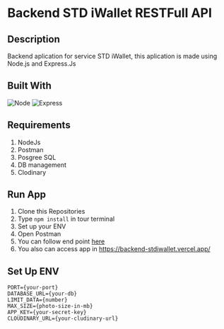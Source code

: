 # Backend STD iWallet RESTFull API

##  Description
Backend aplication for service STD iWallet, this aplication is made using Node.js and Express.Js

## Built With
![Node](https://img.shields.io/badge/Node-v14.19.3-green?style=flat)
![Express](https://img.shields.io/badge/Express-v4.18.1-blue?style=flat)

## Requirements
1. NodeJs
2. Postman
3. Posgree SQL
4. DB management
5. Clodinary

## Run App
1. Clone this Repositories
2. Type `npm install` in tour terminal
3. Set up your ENV
4. Open Postman
5. You can follow end point <a href="https://www.getpostman.com/collections/8b1ba1d109bcfdd22309" target="_blank">here</a>
6. You also can access app in https://backend-stdiwallet.vercel.app/

## Set Up ENV
```
PORT={your-port}
DATABASE_URL={your-db}
LIMIT_DATA={number}
MAX_SIZE={photo-size-in-mb}
APP_KEY={your-secret-key}
CLOUDINARY_URL={your-cludinary-url}